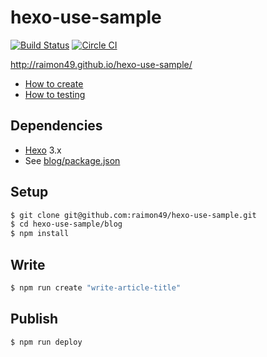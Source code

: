 hexo-use-sample
===============

[![Build Status](https://travis-ci.org/raimon49/hexo-use-sample.svg?branch=master)](https://travis-ci.org/raimon49/hexo-use-sample) [![Circle CI](https://circleci.com/gh/raimon49/hexo-use-sample.svg?style=svg)](https://circleci.com/gh/raimon49/hexo-use-sample)

http://raimon49.github.io/hexo-use-sample/

* [How to create](http://raimon49.github.io/2015/04/25/create-blog-with-hexo.html)
* [How to testing](http://raimon49.github.io/2015/05/01/lint-markdown-at-commit.html)

Dependencies
------------

* [Hexo](https://github.com/hexojs/hexo) 3.x
* See [blog/package.json](blog/package.json)

Setup
-----

```sh
$ git clone git@github.com:raimon49/hexo-use-sample.git
$ cd hexo-use-sample/blog
$ npm install
```

Write
-----

```sh
$ npm run create "write-article-title"
```

Publish
-------

```sh
$ npm run deploy
```
